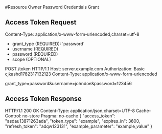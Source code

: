 #Resource Owner Password Credentials Grant

## Access Token Request

Content-Type: application/x-www-form-urlencoded;charset=utf-8
+ grant_type (REQUIRED): 'password'
+ username (REQUIRED)
+ password (REQUIRED)
+ scope (OPTIONAL)


POST /token HTTP/1.1
Host: server.example.com
Authorization: Basic cjkashd1782317132123
Content-Type: application/x-www-form-urlencoded

grant_type=password&username=johndoe&password=123456

## Access Token Response

HTTP/1.1 200 OK
Content-Type: application/json;charset=UTF-8
Cache-Control: no-store
Pragma: no-cache
{
    "access_token": "asdau13871263ada",
    "token_type": "example",
    "expires_in": 3600,
    "refresh_token": "adqw123131",
    "example_parameter": "example_value"
}
